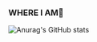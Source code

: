 ### WHERE I AM🤔

<!--
**minizero0/minizero0** is a ✨ _special_ ✨ repository because its `README.md` (this file) appears on your GitHub profile.

Here are some ideas to get you started:

- 🔭 I’m currently working on 
- 🌱 I’m currently learning ...
- 👯 I’m looking to collaborate on ...
- 🤔 I’m looking for help with ...
- 💬 Ask me about ...
- 📫 How to reach me: ...
- 😄 Pronouns: ...
- ⚡ Fun fact: ...
-->

<!--<a href="https://42seoul.kr/seoul42/contents/view?contentsNo=16&level=2&menuNo=28" target="_blank"><img src="https://img.shields.io/badge/42seoul-000000?style=flat-square&logo=42&logoColor=white"/></a>-->

![Anurag's GitHub stats](https://github-readme-stats.vercel.app/api?username=minizero0&show_icons=true&theme=midnight-purple)


